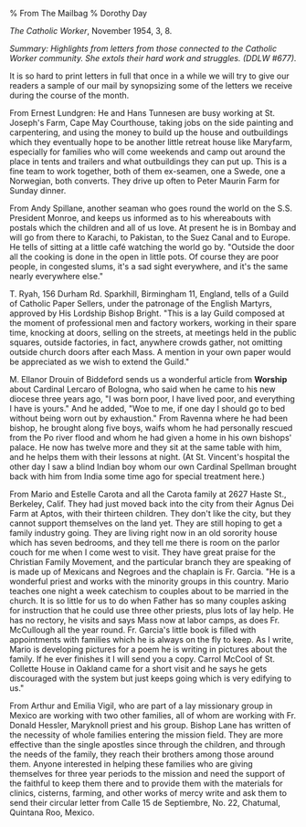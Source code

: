 % From The Mailbag
% Dorothy Day

*The Catholic Worker*, November 1954, 3, 8.

*Summary: Highlights from letters from those connected to the Catholic
Worker community. She extols their hard work and struggles. (DDLW
\#677).*

It is so hard to print letters in full that once in a while we will try
to give our readers a sample of our mail by synopsizing some of the
letters we receive during the course of the month.

From Ernest Lundgren: He and Hans Tunnesen are busy working at St.
Joseph's Farm, Cape May Courthouse, taking jobs on the side painting and
carpentering, and using the money to build up the house and outbuildings
which they eventually hope to be another little retreat house like
Maryfarm, especially for families who will come weekends and camp out
around the place in tents and trailers and what outbuildings they can
put up. This is a fine team to work together, both of them ex-seamen,
one a Swede, one a Norwegian, both converts. They drive up often to
Peter Maurin Farm for Sunday dinner.

From Andy Spillane, another seaman who goes round the world on the S.S.
President Monroe, and keeps us informed as to his whereabouts with
postals which the children and all of us love. At present he is in
Bombay and will go from there to Karachi, to Pakistan, to the Suez Canal
and to Europe. He tells of sitting at a little café watching the world
go by. "Outside the door all the cooking is done in the open in little
pots. Of course they are poor people, in congested slums, it's a sad
sight everywhere, and it's the same nearly everywhere else."

T. Ryah, 156 Durham Rd. Sparkhill, Birmingham 11, England, tells of a
Guild of Catholic Paper Sellers, under the patronage of the English
Martyrs, approved by His Lordship Bishop Bright. "This is a lay Guild
composed at the moment of professional men and factory workers, working
in their spare time, knocking at doors, selling on the streets, at
meetings held in the public squares, outside factories, in fact,
anywhere crowds gather, not omitting outside church doors after each
Mass. A mention in your own paper would be appreciated as we wish to
extend the Guild."

M. Ellanor Drouin of Biddeford sends us a wonderful article from
**Worship** about Cardinal Lercaro of Bologna, who said when he came to
his new diocese three years ago, "I was born poor, I have lived poor,
and everything I have is yours." And he added, "Woe to me, if one day I
should go to bed without being worn out by exhaustion." From Ravenna
where he had been bishop, he brought along five boys, waifs whom he had
personally rescued from the Po river flood and whom he had given a home
in his own bishops' palace. He now has twelve more and they sit at the
same table with him, and he helps them with their lessons at night. (At
St. Vincent's hospital the other day I saw a blind Indian boy whom our
own Cardinal Spellman brought back with him from India some time ago for
special treatment here.)

From Mario and Estelle Carota and all the Carota family at 2627 Haste
St., Berkeley, Calif. They had just moved back into the city from their
Agnus Dei Farm at Aptos, with their thirteen children. They don't like
the city, but they cannot support themselves on the land yet. They are
still hoping to get a family industry going. They are living right now
in an old sorority house which has seven bedrooms, and they tell me
there is room on the parlor couch for me when I come west to visit. They
have great praise for the Christian Family Movement, and the particular
branch they are speaking of is made up of Mexicans and Negroes and the
chaplain is Fr. Garcia. "He is a wonderful priest and works with the
minority groups in this country. Mario teaches one night a week
catechism to couples about to be married in the church. It is so little
for us to do when Father has so many couples asking for instruction that
he could use three other priests, plus lots of lay help. He has no
rectory, he visits and says Mass now at labor camps, as does Fr.
McCullough all the year round. Fr. Garcia's little book is filled with
appointments with families which he is always on the fly to keep. As I
write, Mario is developing pictures for a poem he is writing in pictures
about the family. If he ever finishes it I will send you a copy. Carrol
McCool of St. Collette House in Oakland came for a short visit and he
says he gets discouraged with the system but just keeps going which is
very edifying to us."

From Arthur and Emilia Vigil, who are part of a lay missionary group in
Mexico are working with two other families, all of whom are working with
Fr. Donald Hessler, Maryknoll priest and his group. Bishop Lane has
written of the necessity of whole families entering the mission field.
They are more effective than the single apostles since through the
children, and through the needs of the family, they reach their brothers
among those around them. Anyone interested in helping these families who
are giving themselves for three year periods to the mission and need the
support of the faithful to keep them there and to provide them with the
materials for clinics, cisterns, farming, and other works of mercy write
and ask them to send their circular letter from Calle 15 de Septiembre,
No. 22, Chatumal, Quintana Roo, Mexico.
